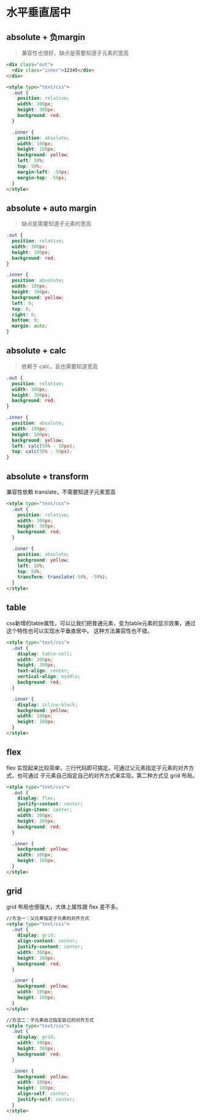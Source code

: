 # 水平垂直居中

## absolute + 负margin

> 兼容性也很好，缺点是需要知道子元素的宽高

```html
<div class="out">
  <div class="inner">12345</div>
</div>

<style type="text/css">
  .out {
    position: relative;
    width: 300px;
    height: 300px;
    background: red;
  }

  .inner {
    position: absolute;
    width: 100px;
    height: 100px;
    background: yellow;
    left: 50%;
    top: 50%;
    margin-left: -50px;
    margin-top: -50px;
  }
</style>
```

## absolute + auto margin

> 缺点是需要知道子元素的宽高

```css
.out {
  position: relative;
  width: 300px;
  height: 300px;
  background: red;
}

.inner {
  position: absolute;
  width: 100px;
  height: 100px;
  background: yellow;
  left: 0;
  top: 0;
  right: 0;
  bottom: 0;
  margin: auto;
}
```

## absolute + calc

> 依赖于 calc，且也需要知道宽高

```css
.out {
  position: relative;
  width: 300px;
  height: 300px;
  background: red;
}

.inner {
  position: absolute;
  width: 100px;
  height: 100px;
  background: yellow;
  left: calc(50% - 50px);
  top: calc(50% - 50px);
}
```

## absolute + transform

兼容性依赖 translate，不需要知道子元素宽高

```html
<style type="text/css">
  .out {
    position: relative;
    width: 300px;
    height: 300px;
    background: red;
  }

  .inner {
    position: absolute;
    background: yellow;
    left: 50%;
    top: 50%;
    transform: translate(-50%, -50%);
  }
</style>
```

## table

css新增的table属性，可以让我们把普通元素，变为table元素的显示效果，通过这个特性也可以实现水平垂直居中。
这种方法兼容性也不错。

```html
<style type="text/css">
  .out {
    display: table-cell;
    width: 300px;
    height: 300px;
    text-align: center;
    vertical-align: middle;
    background: red;
  }

  .inner {
    display: inline-block;
    background: yellow;
    width: 100px;
    height: 100px;
  }
</style>
```

## flex

flex 实现起来比较简单，三行代码即可搞定。可通过父元素指定子元素的对齐方式，也可通过 子元素自己指定自己的对齐方式来实现。第二种方式见 grid 布局。

```html
<style type="text/css">
  .out {
    display: flex;
    justify-content: center;
    align-items: center;
    width: 300px;
    height: 300px;
    background: red;
  }

  .inner {
    background: yellow;
    width: 100px;
    height: 100px;
  }
</style>
```

## grid

grid 布局也很强大，大体上属性跟 flex 差不多。

```html
//方法一：父元素指定子元素的对齐方式
<style type="text/css">
  .out {
    display: grid;
    align-content: center;
    justify-content: center;
    width: 300px;
    height: 300px;
    background: red;
  }

  .inner {
    background: yellow;
    width: 100px;
    height: 100px;
  }
</style>

//方法二：子元素自己指定自己的对齐方式
<style type="text/css">
  .out {
    display: grid;
    width: 300px;
    height: 300px;
    background: red;
  }

  .inner {
    background: yellow;
    width: 100px;
    height: 100px;
    align-self: center;
    justify-self: center;
  }
</style>
```
